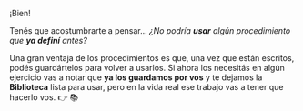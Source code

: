 ¡Bien!

Tenés que acostumbrarte a pensar... _¿No podría **usar** algún procedimiento que **ya definí** antes?_

Una gran ventaja de los procedimientos es que, una vez que están escritos, podés guardártelos para volver a usarlos.
Si ahora los necesitás en algún ejercicio vas a notar que **ya los guardamos por vos** y te dejamos la **Biblioteca** lista para usar, pero en la vida real ese trabajo vas a tener que hacerlo vos.  :point_right: :books: